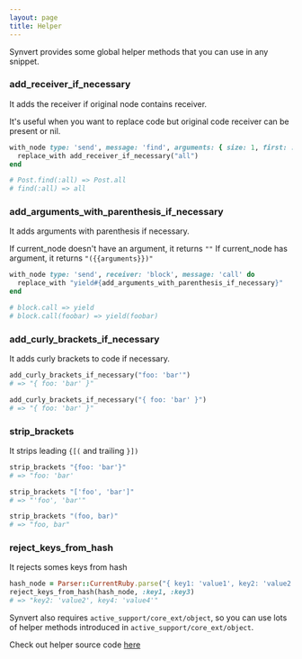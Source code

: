 ```yaml
---
layout: page
title: Helper
---
```


Synvert provides some global helper methods that you can use in any snippet.

### add\_receiver\_if\_necessary

It adds the receiver if original node contains receiver.

It's useful when you want to replace code but original code receiver can
be present or nil.

```ruby
with_node type: 'send', message: 'find', arguments: { size: 1, first: :all } do
  replace_with add_receiver_if_necessary("all")
end

# Post.find(:all) => Post.all
# find(:all) => all
```

### add\_arguments\_with\_parenthesis\_if\_necessary

It adds arguments with parenthesis if necessary.

If current_node doesn't have an argument, it returns `""`
If current_node has argument, it returns `"({{arguments}})"`

```ruby
with_node type: 'send', receiver: 'block', message: 'call' do
  replace_with "yield#{add_arguments_with_parenthesis_if_necessary}"
end

# block.call => yield
# block.call(foobar) => yield(foobar)
```

### add\_curly\_brackets\_if\_necessary

It adds curly brackets to code if necessary.

```ruby
add_curly_brackets_if_necessary("foo: 'bar'")
# => "{ foo: 'bar' }"

add_curly_brackets_if_necessary("{ foo: 'bar' }")
# => "{ foo: 'bar' }"
```

### strip\_brackets

It strips leading `{[(` and trailing `}])`

```ruby
strip_brackets "{foo: 'bar'}"
# => "foo: 'bar'

strip_brackets "['foo', 'bar']"
# => "'foo', 'bar'"

strip_brackets "(foo, bar)"
# => "foo, bar"
```

### reject_keys_from_hash

It rejects somes keys from hash

```ruby
hash_node = Parser::CurrentRuby.parse("{ key1: 'value1', key2: 'value2', key3: 'value3', key4: 'value4' }")
reject_keys_from_hash(hash_node, :key1, :key3)
# => "key2: 'value2', key4: 'value4'"
```

Synvert also requires `active_support/core_ext/object`, so you can use
lots of helper methods introduced in `active_support/core_ext/object`.

Check out helper source code [here][1]

[1]: https://github.com/xinminlabs/synvert-core-ruby/blob/master/lib/synvert/core/rewriter/helper.rb
